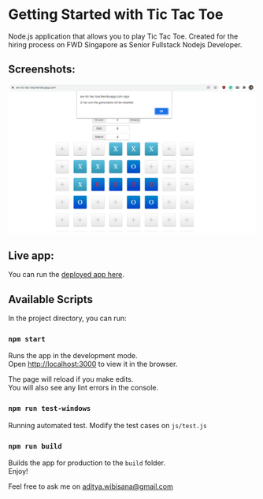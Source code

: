 # Getting Started with Tic Tac Toe

Node.js application that allows you to play Tic Tac Toe. Created for the hiring process on FWD Singapore as Senior Fullstack Nodejs Developer.

## Screenshots:
![Tic Tac Toe](/screenshots/o-win.PNG?raw=true "Screenshot 1: O Win")

## Live app:
You can run the [deployed app here](https://aw-tic-tac-toe.herokuapp.com/).

## Available Scripts

In the project directory, you can run:

### `npm start`

Runs the app in the development mode.\
Open [http://localhost:3000](http://localhost:3000) to view it in the browser.

The page will reload if you make edits.\
You will also see any lint errors in the console.

### `npm run test-windows`
Running automated test. Modify the test cases on `js/test.js`

### `npm run build`

Builds the app for production to the `build` folder.\
Enjoy!

Feel free to ask me on aditya.wibisana@gmail.com
